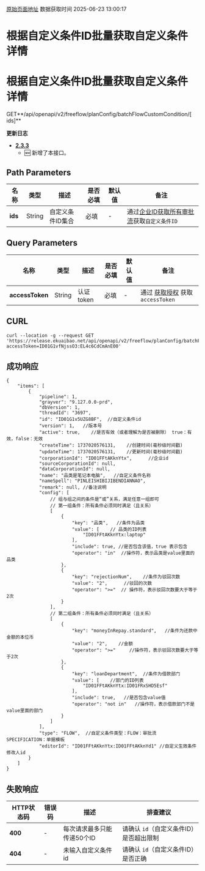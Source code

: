 [原始页面地址](https://docs.ekuaibao.com/docs/open-api/flows/get-Flowcustomcondition-details)
数据获取时间 2025-06-23 13:00:17

# 根据自定义条件ID批量获取自定义条件详情

# 根据自定义条件ID批量获取自定义条件详情  
  
GET**/api/openapi/v2/freeflow/planConfig/batchFlowCustomCondition/[ ids]**

**更新日志**

  * [**2.3.3**](/updateLog/update-log#171)
    * 🆕 新增了本接口。



## Path Parameters​

名称| 类型| 描述| 是否必填| 默认值| 备注  
---|---|---|---|---|---  
**ids**|  String| 自定义条件ID集合| 必填| -| 通过[企业ID获取所有审批流](/docs/open-api/flows/get-AllFreeFlow)获取`自定义条件ID`  
  
## Query Parameters​

名称| 类型| 描述| 是否必填| 默认值| 备注  
---|---|---|---|---|---  
**accessToken**|  String| 认证token| 必填| -| 通过 [获取授权](/docs/open-api/getting-started/auth) 获取 `accessToken`  
  
## CURL​
    
    
    curl --location -g --request GET 'https://release.ekuaibao.net/api/openapi/v2/freeflow/planConfig/batchFlowCustomCondition/[ID01G1v5UZG8BF]?accessToken=ID01G1vfNjssO3:EL4c6CdCmAnE00'  
    

## 成功响应​
    
    
    {  
        "items": [  
            {  
                "pipeline": 1,  
                "grayver": "9.127.0.0-prd",  
                "dbVersion": 1,  
                "threadId": "3697",  
                "id": "ID01G1v5UZG8BF",  //自定义条件id  
                "version": 1,   //版本号  
                "active": true,    //是否有效（或者理解为是否被删除） true：有效，false：无效  
                "createTime": 1737020576131,    //创建时间(毫秒级时间戳)  
                "updateTime": 1737020576131,    //更新时间(毫秒级时间戳)  
                "corporationId": "ID01FFtAKknYtx",      //企业id  
                "sourceCorporationId": null,  
                "dataCorporationId": null,  
                "name": "品类是笔记本电脑",   //自定义条件名称  
                "nameSpell": "PINLEISHIBIJIBENDIANNAO",    
                "remark": null, //备注说明  
                "config": [  
                    // 组与组之间的条件是“或”关系，满足任意一组即可  
                    // 第一组条件：所有条件必须同时满足（且关系）  
                    [  
                        {  
                            "key": "品类",   //条件为品类  
                            "value": [    // 品类的ID列表  
                                "ID01FFtAKknYtx:laptop"   
                            ],  
                            "include": true, //是否包含该值，true 表示包含  
                            "operator": "in"  //操作符，表示品类是value里面的品类  
                        },  
                        {  
                            "key": "rejectionNum",    //条件为驳回次数  
                            "value": "2",      //驳回的次数  
                            "operator": ">="  // 操作符，表示驳回次数要大于等于2次  
                        }  
                    ],  
                    // 第二组条件：所有条件必须同时满足（且关系）  
                    [  
                        {  
                            "key": "moneyInRepay.standard",   //条件为还款中金额的本位币  
                            "value": "2",    //金额  
                            "operator": ">="     //操作符，表示驳回次数要大于等于2次  
                        },  
                        {  
                            "key": "loanDepartment",  //条件为借款部门  
                            "value": [    //部门的ID列表  
                                "ID01FFtAKknYtx:ID01FRxSHD5Esf"  
                            ],  
                            "include": true,   //是否包含value值  
                            "operator": "not in"   //操作符，表示借款部门不是value里面的部门  
                        }  
                    ]  
                ],  
                "type": "FLOW",  //自定义条件类型：FLOW：审批流 SPECIFICATION：单据模板  
                "editorId": "ID01FFtAKknYtx:ID01FFtAKknYd1" //自定义生效条件修改人id  
            }  
        ]  
    }  
    

## 失败响应​

HTTP状态码| 错误码| 描述| 排查建议  
---|---|---|---  
**400**|  -| 每次请求最多只能传递50个ID| 请确认 `id`（自定义条件ID）是否超出限制  
**404**|  -| 未输入自定义条件id| 请确认 `id`（自定义条件ID）是否正确
